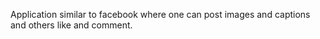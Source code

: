 Application similar to facebook where one can post images and captions and others like and comment.
